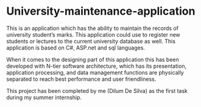 # University-maintenance-application
This is an application which has the ability to maintain the records of university student’s marks. This application could use to register new students or lectures to the current university database as well. This application is based on C#, ASP.net and sql languages.

When it comes to the designing part of this application this has been developed with N-tier software architecture, which has its presentation, application processing, and data management functions are physically separated to reach best performance and user friendliness.  

This project has been completed by me (Dilum De Silva) as the first task during my summer internship.

